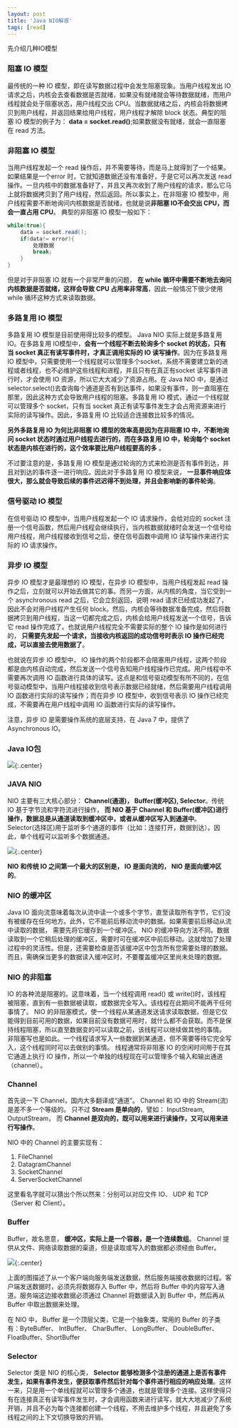 ```yaml
---
layout: post
title: 'Java NIO解惑'
tags: [read]
---
```


先介绍几种IO模型

### 阻塞 IO 模型 

最传统的一种 IO 模型，即在读写数据过程中会发生阻塞现象。当用户线程发出 IO 请求之后，内核会去查看数据是否就绪，如果没有就绪就会等待数据就绪，而用户线程就会处于阻塞状态，用户线程交出 CPU。当数据就绪之后，内核会将数据拷贝到用户线程，并返回结果给用户线程，用户线程才解除 block 状态。典型的阻塞 IO 模型的例子为： **data = socket.read()**;如果数据没有就绪，就会一直阻塞在 read 方法。 

### 非阻塞 IO 模型 

当用户线程发起一个 read 操作后，并不需要等待，而是马上就得到了一个结果。 如果结果是一个error 时，它就知道数据还没有准备好，于是它可以再次发送 read 操作。一旦内核中的数据准备好了，并且又再次收到了用户线程的请求，那么它马上就将数据拷贝到了用户线程，然后返回。所以事实上，在非阻塞 IO 模型中，用户线程需要不断地询问内核数据是否就绪，也就是说**非阻塞 IO不会交出 CPU，而会一直占用 CPU**。 典型的非阻塞 IO 模型一般如下： 

```java
while(true){
    data = socket.read();
    if(data!= error){
        处理数据
        break;
    }
}
```

但是对于非阻塞 IO 就有一个非常严重的问题， **在 while 循环中需要不断地去询问内核数据是否就绪，这样会导致 CPU 占用率非常高**，因此一般情况下很少使用 while 循环这种方式来读取数据。 

### 多路复用 IO 模型 

多路复用 IO 模型是目前使用得比较多的模型。 Java NIO 实际上就是多路复用 IO。在多路复用 IO模型中，**会有一个线程不断去轮询多个 socket 的状态，只有当 socket 真正有读写事件时，才真正调用实际的 IO 读写操作**。因为在多路复用 IO 模型中，只需要使用一个线程就可以管理多个socket，系统不需要建立新的进程或者线程，也不必维护这些线程和进程，并且只有在真正有socket 读写事件进行时，才会使用 IO 资源，所以它大大减少了资源占用。在 Java NIO 中，是通过 selector.select()去查询每个通道是否有到达事件，如果没有事件，则一直阻塞在那里，因此这种方式会导致用户线程的阻塞。多路复用 IO 模式，通过一个线程就可以管理多个 socket，只有当
socket 真正有读写事件发生才会占用资源来进行实际的读写操作。因此，多路复用 IO 比较适合连接数比较多的情况。 

**另外多路复用 IO 为何比非阻塞 IO 模型的效率高是因为在非阻塞 IO 中，不断地询问 socket 状态时通过用户线程去进行的，而在多路复用 IO 中，轮询每个 socket 状态是内核在进行的，这个效率要比用户线程要高的多** 。

不过要注意的是，多路复用 IO 模型是通过轮询的方式来检测是否有事件到达，并且对到达的事件逐一进行响应。因此对于多路复用 IO 模型来说， **一旦事件响应体很大，那么就会导致后续的事件迟迟得不到处理，并且会影响新的事件轮询**。 

### 信号驱动 IO 模型 

在信号驱动 IO 模型中，当用户线程发起一个 IO 请求操作，会给对应的 socket 注册一个信号函数，然后用户线程会继续执行，当内核数据就绪时会发送一个信号给用户线程，用户线程接收到信号之后，便在信号函数中调用 IO 读写操作来进行实际的 IO 请求操作。 

### 异步 IO 模型 

异步 IO 模型才是最理想的 IO 模型，在异步 IO 模型中，当用户线程发起 read 操作之后，立刻就可以开始去做其它的事。而另一方面，从内核的角度，当它受到一个 asynchronous read 之后，它会立刻返回，说明 read 请求已经成功发起了，因此不会对用户线程产生任何 block。然后，内核会等待数据准备完成，然后将数据拷贝到用户线程，当这一切都完成之后，内核会给用户线程发送一个信号，告诉它 read 操作完成了。也就说用户线程完全不需要实际的整个 IO 操作是如何进行的， **只需要先发起一个请求，当接收内核返回的成功信号时表示 IO 操作已经完成，可以直接去使用数据了**。 

也就说在异步 IO 模型中， IO 操作的两个阶段都不会阻塞用户线程，这两个阶段都是由内核自动完成，然后发送一个信号告知用户线程操作已完成。用户线程中不需要再次调用 IO 函数进行具体的读写。这点是和信号驱动模型有所不同的，在信号驱动模型中，当用户线程接收到信号表示数据已经就绪，然后需要用户线程调用 IO 函数进行实际的读写操作；而在异步 IO 模型中，收到信号表示 IO 操作已经完成，不需要再在用户线程中调用 IO 函数进行实际的读写操作。

注意，异步 IO 是需要操作系统的底层支持，在 Java 7 中，提供了 Asynchronous IO。 

### Java IO包

![](../images/javaio.png){:.center}

### JAVA NIO 

NIO 主要有三大核心部分： **Channel(通道)， Buffer(缓冲区), Selector**。传统 IO 基于字节流和字符流进行操作， **而 NIO 基于 Channel 和 Buffer(缓冲区)进行操作，数据总是从通道读取到缓冲区中，或者从缓冲区写入到通道中**。 Selector(选择区)用于监听多个通道的事件（比如：连接打开，数据到达）。因此，单个线程可以监听多个数据通道。  

![](../images/javaio1.png){:.center}

**NIO 和传统 IO 之间第一个最大的区别是， IO 是面向流的， NIO 是面向缓冲区的**。 

### NIO 的缓冲区 

Java IO 面向流意味着每次从流中读一个或多个字节，直至读取所有字节，它们没有被缓存在任何地方。此外，它不能前后移动流中的数据。如果需要前后移动从流中读取的数据， 需要先将它缓存到一个缓冲区。 NIO 的缓冲导向方法不同。数据读取到一个它稍后处理的缓冲区，需要时可在缓冲区中前后移动。这就增加了处理过程中的灵活性。但是，还需要检查是否该缓冲区中包含所有您需要处理的数据。而且，需确保当更多的数据读入缓冲区时，不要覆盖缓冲区里尚未处理的数据。 

### NIO 的非阻塞 

IO 的各种流是阻塞的。这意味着，当一个线程调用 read() 或 write()时，该线程被阻塞，直到有一些数据被读取，或数据完全写入。该线程在此期间不能再干任何事情了。 NIO 的非阻塞模式，使一个线程从某通道发送请求读取数据，但是它仅能得到目前可用的数据，如果目前没有数据可用时，就什么都不会获取。而不是保持线程阻塞，所以直至数据变的可以读取之前，该线程可以继续做其他的事情。 非阻塞写也是如此。一个线程请求写入一些数据到某通道，但不需要等待它完全写入，这个线程同时可以去做别的事情。 线程通常将非阻塞 IO 的空闲时间用于在其它通道上执行 IO 操作，所以一个单独的线程现在可以管理多个输入和输出通道（channel）。

### Channel

首先说一下 Channel，国内大多翻译成“通道”。 Channel 和 IO 中的 Stream(流)是差不多一个等级的。 只不过 **Stream 是单向的**，譬如： InputStream, OutputStream， 而 **Channel 是双向的，既可以用来进行读操作，又可以用来进行写操作**。  

NIO 中的 Channel 的主要实现有： 

1. FileChannel
2. DatagramChannel
3. SocketChannel
4. ServerSocketChannel 

这里看名字就可以猜出个所以然来：分别可以对应文件 IO、 UDP 和 TCP（Server 和 Client）。 

### Buffer 

Buffer，故名思意， **缓冲区，实际上是一个容器，是一个连续数组**。 Channel 提供从文件、网络读取数据的渠道，但是读取或写入的数据都必须经由 Buffer。 

![](../images/javaio2.png){:.center}

上面的图描述了从一个客户端向服务端发送数据，然后服务端接收数据的过程。客户端发送数据时，必须先将数据存入 Buffer 中，然后将 Buffer 中的内容写入通道。服务端这边接收数据必须通过 Channel 将数据读入到 Buffer 中，然后再从 Buffer 中取出数据来处理。

在 NIO 中， Buffer 是一个顶层父类，它是一个抽象类，常用的 Buffer 的子类有：ByteBuffer、 IntBuffer、 CharBuffer、 LongBuffer、 DoubleBuffer、 FloatBuffer、ShortBuffer 

### Selector 

Selector 类是 NIO 的核心类， **Selector 能够检测多个注册的通道上是否有事件发生，如果有事件发生，便获取事件然后针对每个事件进行相应的响应处理**。这样一来，只是用一个单线程就可以管理多个通道，也就是管理多个连接。这样使得只有在连接真正有读写事件发生时，才会调用函数来进行读写，就大大地减少了系统开销，并且不必为每个连接都创建一个线程，不用去维护多个线程，并且避免了多线程之间的上下文切换导致的开销。 